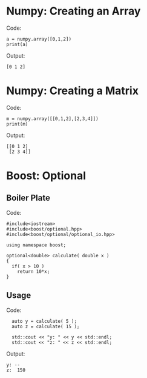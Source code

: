 # Numpy: Creating an Array

Code:
```
a = numpy.array([0,1,2])
print(a)
```

Output:
```
[0 1 2]
```

# Numpy: Creating a Matrix

Code:
```
m = numpy.array([[0,1,2],[2,3,4]])
print(m)
```

Output:
```
[[0 1 2]
 [2 3 4]]
```

# Boost: Optional

## Boiler Plate

Code:
```
#include<iostream>
#include<boost/optional.hpp>
#include<boost/optional/optional_io.hpp>

using namespace boost;

optional<double> calculate( double x )
{
  if( x > 10 )
    return 10*x;
}

```

## Usage

Code:
```
  auto y = calculate( 5 );
  auto z = calculate( 15 );

  std::cout << "y: " << y << std::endl;
  std::cout << "z: " << z << std::endl;
```

Output:
```
y: --
z:  150
```
